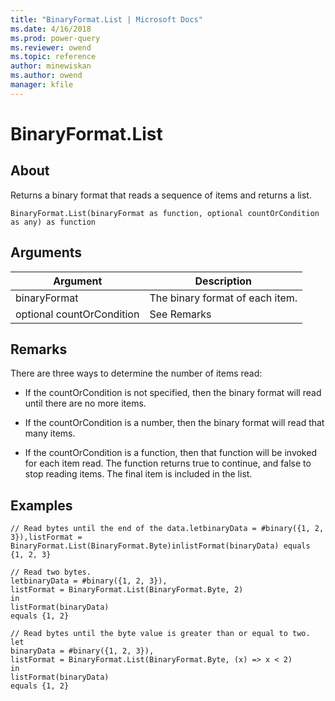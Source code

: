 ```yaml
---
title: "BinaryFormat.List | Microsoft Docs"
ms.date: 4/16/2018
ms.prod: power-query
ms.reviewer: owend
ms.topic: reference
author: minewiskan
ms.author: owend
manager: kfile
---
```

# BinaryFormat.List

  
## About  
Returns a binary format that reads a sequence of items and returns a list.  
  
```  
BinaryFormat.List(binaryFormat as function, optional countOrCondition as any) as function  
```  
  
## Arguments  
  
|Argument|Description|  
|------------|---------------|  
|binaryFormat|The binary format of each item.|  
|optional countOrCondition|See Remarks|  
  
## Remarks  
There are three ways to determine the number of items read:  
  
-   If the countOrCondition is not specified, then the binary format will read until there are no more items.  
  
-   If the countOrCondition is a number, then the binary format will read that many items.  
  
-   If the countOrCondition is a function, then that function will be invoked for each item read.  The function returns true to continue, and false to stop reading items.  The final item is included in the list.  
  
## Examples  
`// Read bytes until the end of the data.letbinaryData = #binary({1, 2, 3}),listFormat = BinaryFormat.List(BinaryFormat.Byte)inlistFormat(binaryData) equals {1, 2, 3}`  
  
```  
// Read two bytes.  
letbinaryData = #binary({1, 2, 3}),  
listFormat = BinaryFormat.List(BinaryFormat.Byte, 2)  
in  
listFormat(binaryData)   
equals {1, 2}  
```  
  
```  
// Read bytes until the byte value is greater than or equal to two.  
let  
binaryData = #binary({1, 2, 3}),  
listFormat = BinaryFormat.List(BinaryFormat.Byte, (x) => x < 2)  
in  
listFormat(binaryData)   
equals {1, 2}  
```  
